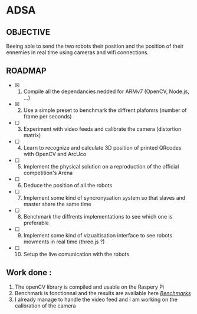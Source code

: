 # ADSA

## OBJECTIVE

Beeing able to send the two robots their position and the position of their ennemies in real time using cameras and wifi connections.

## ROADMAP

- [X] 1) Compile all the dependancies nedded for ARMv7 (OpenCV, Node.js, ...)
- [X] 2) Use a simple preset to benchmark the diffrent plafomrs (number of frame per seconds)
- [ ] 3) Experiment with video feeds and calibrate the camera (distortion matrix)
- [ ] 4) Learn to recognize and calculate 3D position of printed QRcodes with OpenCV and ArcUco
- [ ] 5) Implement the physical solution on a reproduction of the official competition's Arena
- [ ] 6) Deduce the position of all the robots
- [ ] 7) Implement some kind of syncronysation system so that slaves and master share the same time
- [ ] 8) Benchmark the diffrents implementations to see which one is preferable
- [ ] 9) Implement some kind of vizualtisation interface to see robots movments in real time (three.js ?)
- [ ] 10) Setup the live comunication with the robots

## Work done :

1) The openCV library is compiled and usable on the Raspery Pi
2) Benchmark is fonctionnal and the results are available here [*Benchmarks*](https://github.com/WeberJulian/BotLocalization/blob/master/benchmark/benchmarks.md)
3) I already manage to handle the video feed and I am working on the calibration of the camera
